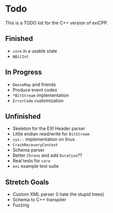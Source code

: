 # Todo

This is a TODO list for the C++ version of exiCPP.

## Finished

- `core` in a usable state
- `NBitInt`

## In Progress

- `DenseMap` and friends
- Produce event codes
- `*BitStream` implementation
- `ErrorCode` customization

## Unfinished

- Skeleton for the EXI Header parser
- Little endian read/write for `BitStream`
- `sys::` implementation on linux
- `CrashRecoveryContext`
- Schema parser
- Better `Chrono` and add `Duration`??
- Real tests for `core`
- `exi` example test suite
  
## Stretch Goals

- Custom XML parser (I hate the stupid trees)
- Schema to C++ transpiler
- Fuzzing

